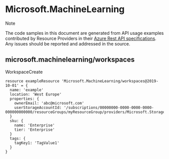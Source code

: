 # Microsoft.MachineLearning
  
> [!NOTE]
> The code samples in this document are generated from API usage examples contributed by Resource Providers in their [Azure Rest API specifications](https://github.com/Azure/azure-rest-api-specs). Any issues should be reported and addressed in the source.


## microsoft.machinelearning/workspaces

WorkspaceCreate
```bicep
resource exampleResource 'Microsoft.MachineLearning/workspaces@2019-10-01' = {
  name: 'example'
  location: 'West Europe'
  properties: {
    ownerEmail: 'abc@microsoft.com'
    userStorageAccountId: '/subscriptions/00000000-0000-0000-0000-000000000000/resourceGroups/myResourceGroup/providers/Microsoft.Storage/storageAccounts/teststorage'
  }
  sku: {
    name: 'Enterprise'
    tier: 'Enterprise'
  }
  tags: {
    tagKey1: 'TagValue1'
  }
}
```
